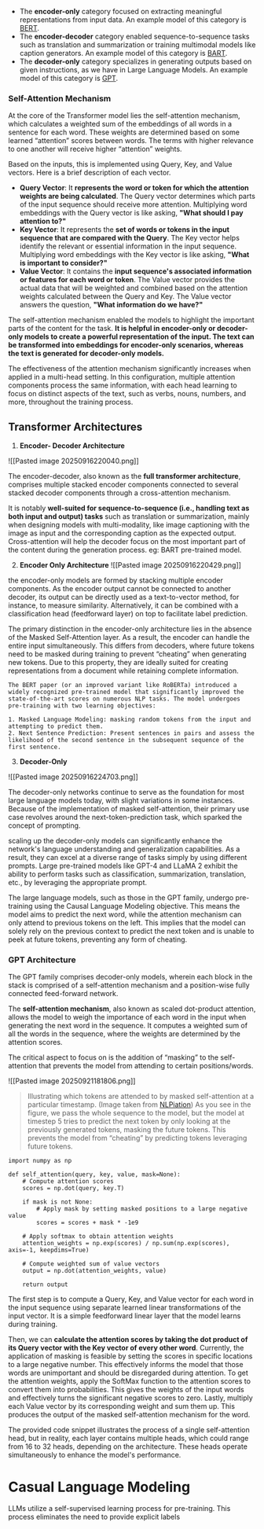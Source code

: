 
- The **encoder-only** category focused on extracting meaningful representations from input data. An example model of this category is [BERT](https://arxiv.org/abs/1810.04805).
- The **encoder-decoder** category enabled sequence-to-sequence tasks such as translation and summarization or training multimodal models like caption generators. An example model of this category is [BART](https://arxiv.org/abs/1910.13461).
- The **decoder-only** category specializes in generating outputs based on given instructions, as we have in Large Language Models. An example model of this category is [GPT](https://s3-us-west-2.amazonaws.com/openai-assets/research-covers/language-unsupervised/language_understanding_paper.pdf).

### Self-Attention Mechanism

At the core of the Transformer model lies the self-attention mechanism, which calculates a weighted sum of the embeddings of all words in a sentence for each word. These weights are determined based on some learned “attention” scores between words. The terms with higher relevance to one another will receive higher “attention” weights.

Based on the inputs, this is implemented using Query, Key, and Value vectors. Here is a brief description of each vector.

- **Query Vector**: It **represents the word or token for which the attention weights are being calculated**. The Query vector determines which parts of the input sequence should receive more attention. Multiplying word embeddings with the Query vector is like asking, **"What should I pay attention to?"**
- **Key Vector**: It represents the **set of words or tokens in the input sequence that are compared with the Query**. The Key vector helps identify the relevant or essential information in the input sequence. Multiplying word embeddings with the Key vector is like asking, **"What is important to consider?"**
- **Value Vector**: It contains the **input sequence's associated information or features for each word or token**. The Value vector provides the actual data that will be weighted and combined based on the attention weights calculated between the Query and Key. The Value vector answers the question, **"What information do we have?"**

The self-attention mechanism enabled the models to highlight the important parts of the content for the task. **It is helpful in encoder-only or decoder-only models to create a powerful representation of the input. The text can be transformed into embeddings for encoder-only scenarios, whereas the text is generated for decoder-only models.**

The effectiveness of the attention mechanism significantly increases when applied in a multi-head setting. In this configuration, multiple attention components process the same information, with each head learning to focus on distinct aspects of the text, such as verbs, nouns, numbers, and more, throughout the training process.

## **Transformer Architectures**


1. **Encoder- Decoder Architecture**

![[Pasted image 20250916220040.png]]

The encoder-decoder, also known as the **full transformer architecture**, comprises multiple stacked encoder components connected to several stacked decoder components through a cross-attention mechanism.

It is notably **well-suited for sequence-to-sequence (i.e., handling text as both input and output) tasks** such as translation or summarization, mainly when designing models with multi-modality, like image captioning with the image as input and the corresponding caption as the expected output. Cross-attention will help the decoder focus on the most important part of the content during the generation process.
eg: BART pre-trained model.

2. **Encoder Only Architecture**
![[Pasted image 20250916220429.png]]

the encoder-only models are formed by stacking multiple encoder components. As the encoder output cannot be connected to another decoder, its output can be directly used as a text-to-vector method, for instance, to measure similarity.
Alternatively, it can be combined with a classification head (feedforward layer) on top to facilitate label prediction.

The primary distinction in the encoder-only architecture lies in the absence of the Masked Self-Attention layer. As a result, the encoder can handle the entire input simultaneously. This differs from decoders, where future tokens need to be masked during training to prevent “cheating” when generating new tokens. Due to this property, they are ideally suited for creating representations from a document while retaining complete information.

``` 
The BERT paper (or an improved variant like RoBERTa) introduced a widely recognized pre-trained model that significantly improved the state-of-the-art scores on numerous NLP tasks. The model undergoes pre-training with two learning objectives:

1. Masked Language Modeling: masking random tokens from the input and attempting to predict them.
2. Next Sentence Prediction: Present sentences in pairs and assess the likelihood of the second sentence in the subsequent sequence of the first sentence.
```

3. **Decoder-Only**

![[Pasted image 20250916224703.png]]

The decoder-only networks continue to serve as the foundation for most large language models today, with slight variations in some instances. Because of the implementation of masked self-attention, their primary use case revolves around the next-token-prediction task, which sparked the concept of prompting.

scaling up the decoder-only models can significantly enhance the network's language understanding and generalization capabilities. As a result, they can excel at a diverse range of tasks simply by using different prompts.
Large pre-trained models like GPT-4 and LLaMA 2 exhibit the ability to perform tasks such as classification, summarization, translation, etc., by leveraging the appropriate prompt.

The large language models, such as those in the GPT family, undergo pre-training using the Causal Language Modeling objective. This means the model aims to predict the next word, while the attention mechanism can only attend to previous tokens on the left. This implies that the model can solely rely on the previous context to predict the next token and is unable to peek at future tokens, preventing any form of cheating.


### **GPT Architecture**
The GPT family comprises decoder-only models, wherein each block in the stack is comprised of a self-attention mechanism and a position-wise fully connected feed-forward network.

The **self-attention mechanism**, also known as scaled dot-product attention, allows the model to weigh the importance of each word in the input when generating the next word in the sequence. It computes a weighted sum of all the words in the sequence, where the weights are determined by the attention scores.

The critical aspect to focus on is the addition of “masking” to the self-attention that prevents the model from attending to certain positions/words.

![[Pasted image 20250921181806.png]]
> Illustrating which tokens are attended to by masked self-attention at a particular timestamp. (Image taken from [NLPiation](https://medium.com/mlearning-ai/what-are-the-differences-in-pre-trained-transformer-base-models-like-bert-distilbert-xlnet-gpt-4b3ea30ef3d7)) As you see in the figure, we pass the whole sequence to the model, but the model at timestep 5 tries to predict the next token by only looking at the previously generated tokens, masking the future tokens. This prevents the model from “cheating” by predicting tokens leveraging future tokens.

```
import numpy as np

def self_attention(query, key, value, mask=None):
    # Compute attention scores
    scores = np.dot(query, key.T)
    
    if mask is not None:
        # Apply mask by setting masked positions to a large negative value
        scores = scores + mask * -1e9
    
    # Apply softmax to obtain attention weights
    attention_weights = np.exp(scores) / np.sum(np.exp(scores), axis=-1, keepdims=True)
    
    # Compute weighted sum of value vectors
    output = np.dot(attention_weights, value)
    
    return output
```

The first step is to compute a Query, Key, and Value vector for each word in the input sequence using separate learned linear transformations of the input vector. It is a simple feedforward linear layer that the model learns during training.

Then, we can **calculate the attention scores by taking the dot product of its Query vector with the Key vector of every other word**. Currently, the application of masking is feasible by setting the scores in specific locations to a large negative number. This effectively informs the model that those words are unimportant and should be disregarded during attention. To get the attention weights, apply the SoftMax function to the attention scores to convert them into probabilities. This gives the weights of the input words and effectively turns the significant negative scores to zero. Lastly, multiply each Value vector by its corresponding weight and sum them up. This produces the output of the masked self-attention mechanism for the word.

The provided code snippet illustrates the process of a single self-attention head, but in reality, each layer contains multiple heads, which could range from 16 to 32 heads, depending on the architecture. These heads operate simultaneously to enhance the model's performance.



# Casual Language Modeling

LLMs utilize a self-supervised learning process for pre-training. This process eliminates the need to provide explicit labels
